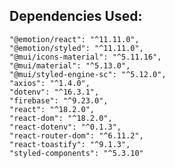 ## Dependencies Used:

    "@emotion/react": "^11.11.0",
    "@emotion/styled": "^11.11.0",
    "@mui/icons-material": "^5.11.16",
    "@mui/material": "^5.13.0",
    "@mui/styled-engine-sc": "^5.12.0",
    "axios": "^1.4.0",
    "dotenv": "^16.3.1",
    "firebase": "^9.23.0",
    "react": "^18.2.0",
    "react-dom": "^18.2.0",
    "react-dotenv": "^0.1.3",
    "react-router-dom": "^6.11.2",
    "react-toastify": "^9.1.3",
    "styled-components": "^5.3.10"
